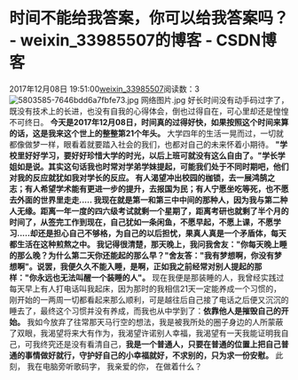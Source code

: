 # 时间不能给我答案，你可以给我答案吗？ - weixin_33985507的博客 - CSDN博客
2017年12月08日 19:51:00[weixin_33985507](https://me.csdn.net/weixin_33985507)阅读数：3
![5803585-7646bdd6a7fbfe73.jpg](https://upload-images.jianshu.io/upload_images/5803585-7646bdd6a7fbfe73.jpg)
网络图片.jpg
好长时间没有动手码过字了，既没有技术上的长进，也没有自我的心得体会，倒也过得自在，可心里却还是惶惶不可终日。
**今天是2017年12月08日，时间真的过得好快，如果按照这个时间来算的话，这是我来这个世上的整整第21个年头。**
大学四年的生活一晃而过，一切就都像做梦一样，眼看着就要踏入社会的我们，也都对自己的未来怀着小期待。
**"学校里好好学习，要好好珍惜大学的时光，以后上班可就没有这么自由了。"**学长学姐如是说。其实这句话我也时常对学弟学妹提起，可能我们处于不同时期吧，他们对我的反应就犹如我对学长的反应。
**有人渴望冲出校园的枷锁，去一展鸿鹄之志；有人希望学术能有更进一步的提升，去报国为民；有人宁愿坐吃等死，也不愿去外面的世界里走走.....**
我现在就是第一和第三中中间的那种人，因为我与第二种人无缘。距离一年一度的四六级考试就剩一个星期了，距离考研也就剩了半个月的时间了，从签完工作到现在，自己犹如一条闲鱼，不愿早起，不愿上课，不愿学习.....却还是担心自己不够格，为自己的以后担忧，果真人真是一个矛盾体，每天都生活在这种煎熬之中。
我记得很清楚，那天晚上，我问我舍友："你每天晚上睡的那么晚？为什么第二天你还能起的那么早？"舍友答：**"我有梦想啊，你没有梦想啊"。**说罢，我便久久不能入睡，是啊，正如我之前经常对别人提起的那样：**"你永远也无法叫醒一个装睡的人"。**
现在我便是那装睡的人，我曾经实践过每天早上有人打电话叫我起床，因为那时的我相信21天一定能养成一个习惯的，刚开始的一两周一切都看起来那么顺利，可是越往后自己接了电话之后便又沉沉的睡去了，最终这个习惯并没有养成，而我也从中学到了：**依靠他人是摧毁自己的开始。**
我如今放弃了往常那天马行空的想法，我是被我所处的圈子身边的人所蒙蔽了双眼，我渴望将来大有作为，我渴望许诺别人幸福，我渴望有一天我能证明我自己，可我终究还是没有看清自己，**我是一个普通人，只要在普通的位置上把自己普通的事情做好就行，守护好自己的小幸福就好，不求别的，只为求一份安慰。**
此刻，
我在电脑旁听歌码字，
我亲爱的你，
在做着什么？
